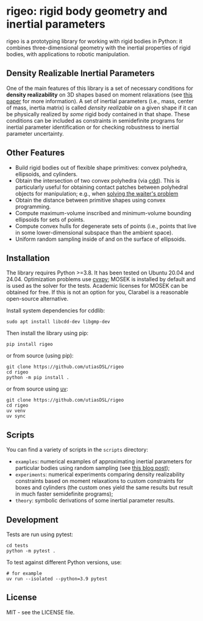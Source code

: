 # rigeo: rigid body geometry and inertial parameters

rigeo is a prototyping library for working with rigid bodies in Python: it combines
three-dimensional geometry with the inertial properties of rigid bodies, with
applications to robotic manipulation.

## Density Realizable Inertial Parameters

One of the main features of this library is a set of necessary conditions for
**density realizability** on 3D shapes based on moment relaxations (see [this
paper](https://arxiv.org/abs/2411.07079) for more information). A set of
inertial parameters (i.e., mass, center of mass, inertia matrix) is called
*density realizable* on a given shape if it can be physically realized by
*some* rigid body contained in that shape. These conditions can be included as
constraints in semidefinite programs for inertial parameter identification or
for checking robustness to inertial parameter uncertainty.

## Other Features

* Build rigid bodies out of flexible shape primitives: convex polyhedra,
  ellipsoids, and cylinders.
* Obtain the intersection of two convex polyhedra (via
  [cdd](https://pycddlib.readthedocs.io)). This is particularly useful for
  obtaining contact patches between polyhedral objects for manipulation; e.g.,
  when [solving the waiter's problem](https://arxiv.org/abs/2305.17484)
* Obtain the distance between primitive shapes using convex programming.
* Compute maximum-volume inscribed and minimum-volume bounding ellipsoids for
  sets of points.
* Compute convex hulls for degenerate sets of points (i.e., points that live in
  some lower-dimensional subspace than the ambient space).
* Uniform random sampling inside of and on the surface of ellipsoids.

## Installation

The library requires Python >=3.8. It has been tested on Ubuntu 20.04 and
24.04. Optimization problems use [cvxpy](https://www.cvxpy.org/); MOSEK is
installed by default and is used as the solver for the tests. Academic licenses
for MOSEK can be obtained for free. If this is not an option for you, Clarabel
is a reasonable open-source alternative.

Install system dependencies for cddlib:
```
sudo apt install libcdd-dev libgmp-dev
```

Then install the library using pip:
```
pip install rigeo
```

or from source (using pip):
```
git clone https://github.com/utiasDSL/rigeo
cd rigeo
python -m pip install .
```

or from source using [uv](https://docs.astral.sh/uv/):
```
git clone https://github.com/utiasDSL/rigeo
cd rigeo
uv venv
uv sync
```

## Scripts

You can find a variety of scripts in the `scripts` directory:

* `examples`: numerical examples of approximating inertial parameters for
  particular bodies using random sampling (see [this blog
  post](https://adamheins.com/blog/cuboid-inertia));
* `experiments`: numerical experiments comparing density realizability
  constraints based on moment relaxations to custom constraints for boxes and
  cylinders (the custom ones yield the same results but result in much faster
  semidefinite programs);
* `theory`: symbolic derivations of some inertial parameter results.

## Development

Tests are run using pytest:
```
cd tests
python -m pytest .
```

To test against different Python versions, use:
```
# for example
uv run --isolated --python=3.9 pytest
```

## License

MIT - see the LICENSE file.
